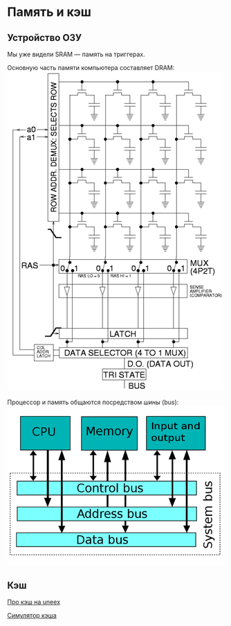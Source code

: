 # Память и кэш

## Устройство ОЗУ
Мы уже видели SRAM — память на триггерах.

Основную часть памяти компьютера составляет DRAM:
![](../dram.png)

Процессор и память общаются посредством *шины* (bus):
![](../yabloko/io/system_bus.png)



## Кэш

[Про кэш на uneex](https://www.uneex.ru/LecturesCMC/ArchitectureAssembler2024/11_CacheBPT#line-46)

[Симулятор кэша](https://claude.site/artifacts/5ab29b0e-1ca7-478e-aa71-a9e09340b2de?fullscreen=true)
